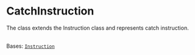 # CatchInstruction

The class extends the Instruction class and represents catch instruction.

\
Bases: [`Instruction`](../)
